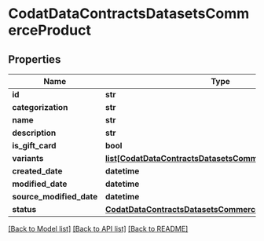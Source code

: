 # CodatDataContractsDatasetsCommerceProduct

## Properties
Name | Type | Description | Notes
------------ | ------------- | ------------- | -------------
**id** | **str** |  | [optional] 
**categorization** | **str** |  | [optional] 
**name** | **str** |  | [optional] 
**description** | **str** |  | [optional] 
**is_gift_card** | **bool** |  | [optional] 
**variants** | [**list[CodatDataContractsDatasetsCommerceProductVariant]**](CodatDataContractsDatasetsCommerceProductVariant.md) |  | [optional] 
**created_date** | **datetime** |  | [optional] 
**modified_date** | **datetime** |  | [optional] 
**source_modified_date** | **datetime** |  | [optional] 
**status** | [**CodatDataContractsDatasetsCommerceProductStatus**](CodatDataContractsDatasetsCommerceProductStatus.md) |  | [optional] 

[[Back to Model list]](../README.md#documentation-for-models) [[Back to API list]](../README.md#documentation-for-api-endpoints) [[Back to README]](../README.md)

